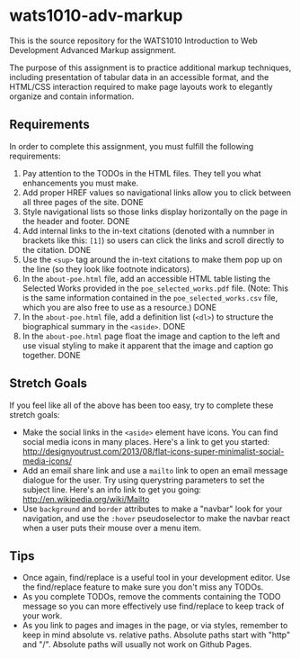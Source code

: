 wats1010-adv-markup
===================

This is the source repository for the WATS1010 Introduction to Web Development
Advanced Markup assignment.

The purpose of this assignment is to practice additional markup techniques,
including presentation of tabular data in an accessible format, and the
HTML/CSS interaction required to make page layouts work to elegantly organize
and contain information.

Requirements
------------

In order to complete this assignment, you must fulfill the following requirements:

1. Pay attention to the TODOs in the HTML files. They tell you what enhancements
   you must make.
2. Add proper HREF values so navigational links allow you to click between all
   three pages of the site. DONE
3. Style navigational lists so those links display horizontally on the page in
   the header and footer. DONE
4. Add internal links to the in-text citations (denoted with a numnber in
   brackets like this: ``[1]``) so users can click the links and scroll directly
   to the citation. DONE
5. Use the ``<sup>`` tag around the in-text citations to make them pop up on
   the line (so they look like footnote indicators).
6. In the ``about-poe.html`` file, add an accessible HTML table listing the
   Selected Works provided in the ``poe_selected_works.pdf`` file. (Note: This
   is the same information contained in the ``poe_selected_works.csv`` file,
   which you are also free to use as a resource.) DONE
7. In the ``about-poe.html`` file, add a definition list (``<dl>``) to structure
   the biographical summary in the ``<aside>``. DONE
8. In the ``about-poe.html`` page float the image and caption to the left and
   use visual styling to make it apparent that the image and caption go
   together. DONE

Stretch Goals
-------------

If you feel like all of the above has been too easy, try to complete these
stretch goals:

* Make the social links in the ``<aside>`` element have icons. You can find
  social media icons in many places. Here's a link to get you started:
  http://designyoutrust.com/2013/08/flat-icons-super-minimalist-social-media-icons/
* Add an email share link and use a ``mailto`` link to open an email message
  dialogue for the user. Try using querystring parameters to set the
  subject line. Here's an info link to get you going:
  http://en.wikipedia.org/wiki/Mailto
* Use ``background`` and ``border`` attributes to make a "navbar" look for your
  navigation, and use the ``:hover`` pseudoselector to make the navbar react
  when a user puts their mouse over a menu item.

Tips
----

* Once again, find/replace is a useful tool in your development editor. Use
  the find/replace feature to make sure you don't miss any TODOs.
* As you complete TODOs, remove the comments containing the TODO message so
  you can more effectively use find/replace to keep track of your work.
* As you link to pages and images in the page, or via styles, remember to keep
  in mind absolute vs. relative paths. Absolute paths start with "http" and "/".
  Absolute paths will usually not work on Github Pages.
